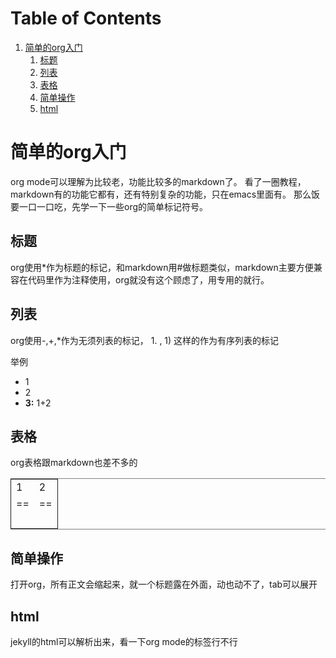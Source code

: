 
# Table of Contents

1.  [简单的org入门](#orgaa7d01b)
    1.  [标题](#org75decbe)
    2.  [列表](#orgb00d0a0)
    3.  [表格](#org5b2109f)
    4.  [简单操作](#org39ecdec)
    5.  [html](#orga6ff0e1)



<a id="orgaa7d01b"></a>

# 简单的org入门

org mode可以理解为比较老，功能比较多的markdown了。
看了一圈教程，markdown有的功能它都有，还有特别复杂的功能，只在emacs里面有。
那么饭要一口一口吃，先学一下一些org的简单标记符号。


<a id="org75decbe"></a>

## 标题

org使用\*作为标题的标记，和markdown用#做标题类似，markdown主要方便兼容在代码里作为注释使用，org就没有这个顾虑了，用专用的就行。


<a id="orgb00d0a0"></a>

## 列表

org使用-,+,\*作为无须列表的标记， 1. , 1) 这样的作为有序列表的标记

举例

-   1
-   2
-   **3:** 1+2


<a id="org5b2109f"></a>

## 表格

org表格跟markdown也差不多的

<table border="2" cellspacing="0" cellpadding="6" rules="groups" frame="hsides">


<colgroup>
<col  class="org-left" />

<col  class="org-left" />
</colgroup>
<tbody>
<tr>
<td class="org-left">1</td>
<td class="org-left">2</td>
</tr>


<tr>
<td class="org-left">==</td>
<td class="org-left">==</td>
</tr>


<tr>
<td class="org-left">&#xa0;</td>
<td class="org-left">&#xa0;</td>
</tr>
</tbody>
</table>


<a id="org39ecdec"></a>

## 简单操作

打开org，所有正文会缩起来，就一个标题露在外面，动也动不了，tab可以展开


<a id="orga6ff0e1"></a>

## html

jekyll的html可以解析出来，看一下org mode的标签行不行

<canvas width="150" height="150" id="canvas"></canvas>
<script>
function draw() {
  var canvas = document.getElementById('canvas');
  if (canvas.getContext) {
    var ctx = canvas.getContext('2d');

    ctx.fillRect(25, 25, 100, 100);
    ctx.clearRect(45, 45, 60, 60);
    ctx.strokeRect(50, 50, 50, 50);
  }
}
draw();
</script>

